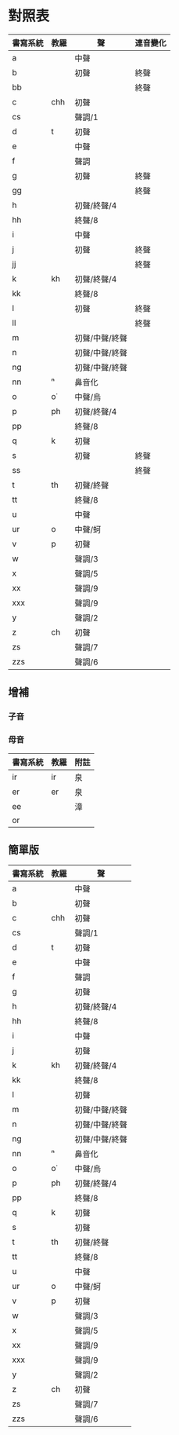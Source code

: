 # 對照表

| 書寫系統 | 教羅 | 聲 | 連音變化 |
| --- | --- | --- | --- |
| a || 中聲 ||
| b || 初聲 | 終聲 |
| bb ||| 終聲 |
| c | chh | 初聲 ||
| cs || 聲調/1 ||
| d | t | 初聲 ||
| e || 中聲 ||
| f || 聲調 ||
| g || 初聲 | 終聲 |
| gg ||| 終聲 |
| h || 初聲/終聲/4 ||
| hh || 終聲/8 ||
| i || 中聲 ||
| j || 初聲 | 終聲 |
| jj ||| 終聲 |
| k | kh | 初聲/終聲/4 ||
| kk || 終聲/8 ||
| l || 初聲 | 終聲 |
| ll ||| 終聲 |
| m || 初聲/中聲/終聲 ||
| n || 初聲/中聲/終聲 ||
| ng || 初聲/中聲/終聲 ||
| nn | ⁿ | 鼻音化 ||
| o | o͘ |  中聲/烏 ||
| p | ph | 初聲/終聲/4 ||
| pp || 終聲/8 ||
| q | k | 初聲 ||
| s || 初聲 | 終聲 |
| ss ||| 終聲 |
| t | th | 初聲/終聲 ||
| tt || 終聲/8 ||
| u || 中聲 ||
| ur | o |  中聲/蚵 ||
| v | p | 初聲 ||
| w || 聲調/3 ||
| x || 聲調/5 ||
| xx || 聲調/9 ||
| xxx || 聲調/9 ||
| y || 聲調/2 ||
| z | ch | 初聲 ||
| zs || 聲調/7 ||
| zzs || 聲調/6 ||

## 增補

### 子音

### 母音

| 書寫系統 | 教羅 | 附註 |
| --- | --- | --- |
| ir | ir | 泉 |
| er | er | 泉 |
| ee || 漳 |
| or |||

## 簡單版

| 書寫系統 | 教羅 | 聲 |
| --- | --- | --- |
| a || 中聲 |
| b || 初聲 |
| c | chh | 初聲 |
| cs || 聲調/1 |
| d | t | 初聲 |
| e || 中聲 |
| f || 聲調 |
| g || 初聲 |
| h || 初聲/終聲/4 |
| hh || 終聲/8 |
| i || 中聲 |
| j || 初聲 |
| k | kh | 初聲/終聲/4 |
| kk || 終聲/8 |
| l || 初聲 |
| m || 初聲/中聲/終聲 |
| n || 初聲/中聲/終聲 |
| ng || 初聲/中聲/終聲 |
| nn | ⁿ | 鼻音化 |
| o | o͘ | 中聲/烏 |
| p | ph | 初聲/終聲/4 |
| pp || 終聲/8 |
| q | k | 初聲 |
| s || 初聲 |
| t | th | 初聲/終聲 |
| tt || 終聲/8 |
| u || 中聲 |
| ur | o | 中聲/蚵 |
| v | p | 初聲 |
| w || 聲調/3 |
| x || 聲調/5 |
| xx || 聲調/9 |
| xxx || 聲調/9 |
| y || 聲調/2 |
| z | ch | 初聲 |
| zs || 聲調/7 |
| zzs || 聲調/6 |
